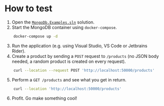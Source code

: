 # How to test

1. Open the [`MongoDb.Examples.sln`](../../MongoDb.Examples.sln) solution.
2. Start the MongoDB container using `docker-compose`.

```bash
	docker-compose up -d
```

3. Run the application (e.g. using Visual Studio, VS Code or Jetbrains Rider).
4. Create a product by sending a `POST` request to `/products` (no JSON body needed, a random product is created on every request).

```bash
	curl --location --request POST 'http://localhost:50000/products'
```

5. Perform a `GET /products` and see what you get in return.

```bash
	curl --location 'http://localhost:50000/products'
```

6. Profit. Go make something cool!